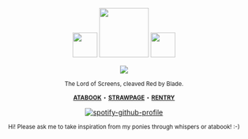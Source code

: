 <div align="center">

<img src="https://files.catbox.moe/pvvf2s.gif" width="50px"> <img src="https://files.catbox.moe/6qy35c.gif" width="100px"> <img src="https://files.catbox.moe/73bvny.gif" width="50px">

![](https://komarev.com/ghpvc/?username=THATGREATDAY&color=da1f52&label=IloveTV!)

<sup> The Lord of Screens, cleaved Red by Blade. </sup>

<div align="center">

<sup> [**ATABOOK**](https://tvworld.atabook.org) ⋆ [**STRAWPAGE**](https://seatreasure.straw.page) ⋆ [**RENTRY**](https://rentry.co/CYBERTV)</sup>

[![spotify-github-profile](https://spotify-github-profile.kittinanx.com/api/view?uid=f2n6prthunxkl481yp07tfdlz&cover_image=true&theme=natemoo-re&show_offline=false&background_color=121212&interchange=false&bar_color=992d1a&bar_color_cover=false)](https://github.com/kittinan/spotify-github-profile)

<sup> Hi! Please ask me to take inspiration from my ponies through whispers or atabook! :-) </sup>
